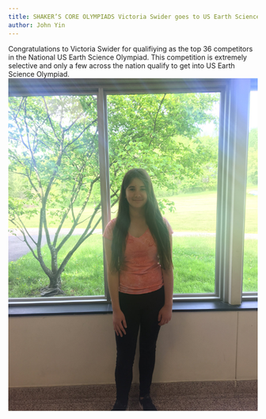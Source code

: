 ```yaml
---
title: SHAKER’S CORE OLYMPIADS Victoria Swider goes to US Earth Science Olympiad Training Camp!
author: John Yin
---
```

Congratulations to Victoria Swider for qualifiying as the top 36 competitors in the National US Earth Science Olympiad. This competition is extremely selective and only a few across the nation qualify to get into US Earth Science  Olympiad. 
![Victoria](/assets/Pictures/Victoria.JPG)
